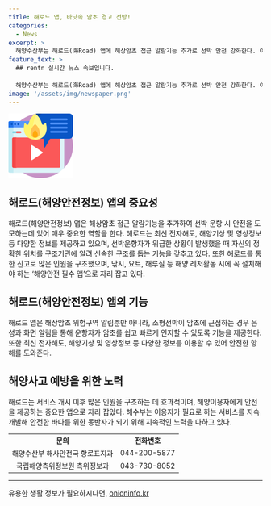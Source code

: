 ```yaml
---
title: 해로드 앱, 바닷속 암초 경고 전방!
categories:
  - News
excerpt: >
  해양수산부는 해로드(海Road) 앱에 해상암초 접근 알람기능 추가로 선박 안전 강화한다. 이 앱은 운항자의 위치 파악과 구조기관으로의 신속한 연락을 도와 안전을 증진시킨다. 해로드 앱은 해로질, 요트, 낚시 등 해양 레저활동 시 필수로 설치해야 할 앱으로 자리매김했으며, 암초 충돌로 발생하는 사고를 예방하기 위해 알림기능이 추가되었다. 강도형 해수부 장관은 계속해서 이용자들을 위한 서비스를 개발하여 바다를 안전하게 즐길 수 있도록 노력하겠다고 전했다. (150자)
feature_text: >
  ## rentn 실시간 뉴스 속보입니다.

  해양수산부는 해로드(海Road) 앱에 해상암초 접근 알람기능 추가로 선박 안전 강화한다. 이 앱은 운항자의 위치 파악과 구조기관으로의 신속한 연락을 도와 안전을 증진시킨다. 해로드 앱은 해로질, 요트, 낚시 등 해양 레저활동 시 필수로 설치해야 할 앱으로 자리매김했으며, 암초 충돌로 발생하는 사고를 예방하기 위해 알림기능이 추가되었다. 강도형 해수부 장관은 계속해서 이용자들을 위한 서비스를 개발하여 바다를 안전하게 즐길 수 있도록 노력하겠다고 전했다. (150자)
image: '/assets/img/newspaper.png'
---
```


<p><img src="/assets/img/news.png" alt="rentncar 속보" /></p>

<h2 data-ke-size="size26">해로드(해양안전정보) 앱의 중요성</h2>

<p data-ke-size="size16">해로드(해양안전정보) 앱은 해상암초 접근 알람기능을 추가하여 선박 운항 시 안전을 도모하는데 있어 매우 중요한 역할을 한다. 해로드는 최신 전자해도, 해양기상 및 영상정보 등 다양한 정보를 제공하고 있으며, 선박운항자가 위급한 상황이 발생했을 때 자신의 정확한 위치를 구조기관에 알려 신속한 구조를 돕는 기능을 갖추고 있다. 또한 해로드를 통한 신고로 많은 인원을 구조했으며, 낚시, 요트, 해루질 등 해양 레저활동 시에 꼭 설치해야 하는 ‘해양안전 필수 앱’으로 자리 잡고 있다.</p>

<h2 data-ke-size="size26">해로드(해양안전정보) 앱의 기능</h2>

<p data-ke-size="size16">해로드 앱은 해상암초 위험구역 알림뿐만 아니라, 소형선박이 암초에 근접하는 경우 음성과 화면 알림을 통해 운항자가 암초를 쉽고 빠르게 인지할 수 있도록 기능을 제공한다. 또한 최신 전자해도, 해양기상 및 영상정보 등 다양한 정보를 이용할 수 있어 안전한 항해를 도와준다.</p>

<h2 data-ke-size="size26">해양사고 예방을 위한 노력</h2>

<p data-ke-size="size16">해로드는 서비스 개시 이후 많은 인원을 구조하는 데 효과적이며, 해양이용자에게 안전을 제공하는 중요한 앱으로 자리 잡았다. 해수부는 이용자가 필요로 하는 서비스를 지속 개발해 안전한 바다를 위한 동반자가 되기 위해 지속적인 노력을 다하고 있다.</p>

<table>
  <tr>
    <td style="text-align: center; height: 17px;"><b>문의</b></td>
    <td style="text-align: center; height: 17px;"><b>전화번호</b></td>
  </tr>
  <tr>
    <td style="text-align: center; height: 17px;">해양수산부 해사안전국 항로표지과</td>
    <td style="text-align: center; height: 17px;">044-200-5877</td>
  </tr>
  <tr>
    <td style="text-align: center; height: 17px;">국립해양측위정보원 측위정보과</td>
    <td style="text-align: center; height: 17px;">043-730-8052</td>
  </tr>
</table>

<hr>
유용한 생활 정보가 필요하시다면, <a href="https://onioninfo.kr" rel="dofollow">onioninfo.kr</a>


